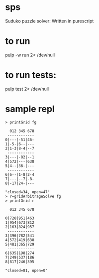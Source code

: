 # sps
Suduko puzzle solver: Written in purescript

# to run
 pulp -w run 2> /dev/null

# to run tests:
pulp test 2> /dev/null

# sample repl
```
> printGrid fg

  012 345 678
 ------------
0|---|-51|46-
1|-5-|6--|---
2|1-3|8-4|--7
 ------------
3|---|-82|--1
4|572|---|638
5|4--|36-|---
 ------------
6|6--|1-8|2-4
7|---|--7|-8-
8|-17|24-|---

"closed=34, open=47"
> r=gridArbitrageSolve fg
> printGrid r

  012 345 678
 ------------
0|728|951|463
1|954|673|812
2|163|824|957
 ------------
3|396|782|541
4|572|419|638
5|481|365|729
 ------------
6|635|198|274
7|249|537|186
8|817|246|395

"closed=81, open=0"

```
